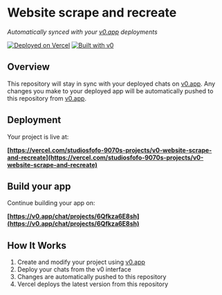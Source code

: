 # Website scrape and recreate

*Automatically synced with your [v0.app](https://v0.app) deployments*

[![Deployed on Vercel](https://img.shields.io/badge/Deployed%20on-Vercel-black?style=for-the-badge&logo=vercel)](https://vercel.com/studiosfofo-9070s-projects/v0-website-scrape-and-recreate)
[![Built with v0](https://img.shields.io/badge/Built%20with-v0.app-black?style=for-the-badge)](https://v0.app/chat/projects/6Qfkza6E8sh)

## Overview

This repository will stay in sync with your deployed chats on [v0.app](https://v0.app).
Any changes you make to your deployed app will be automatically pushed to this repository from [v0.app](https://v0.app).

## Deployment

Your project is live at:

**[https://vercel.com/studiosfofo-9070s-projects/v0-website-scrape-and-recreate](https://vercel.com/studiosfofo-9070s-projects/v0-website-scrape-and-recreate)**

## Build your app

Continue building your app on:

**[https://v0.app/chat/projects/6Qfkza6E8sh](https://v0.app/chat/projects/6Qfkza6E8sh)**

## How It Works

1. Create and modify your project using [v0.app](https://v0.app)
2. Deploy your chats from the v0 interface
3. Changes are automatically pushed to this repository
4. Vercel deploys the latest version from this repository
